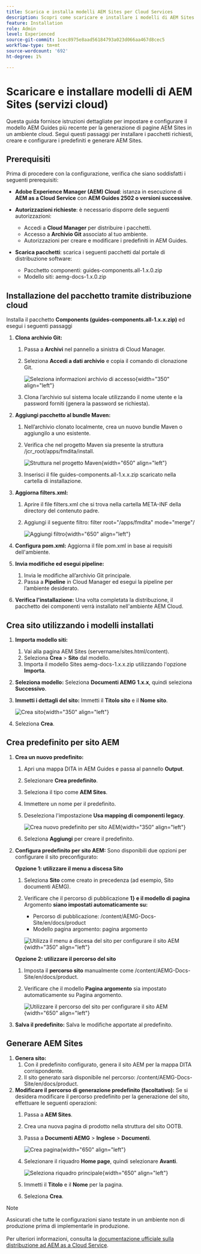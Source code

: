 ```yaml
---
title: Scarica e installa modelli AEM Sites per Cloud Services
description: Scopri come scaricare e installare i modelli di AEM Sites per i servizi cloud
feature: Installation
role: Admin
level: Experienced
source-git-commit: 1cec8975e8aad56184793a023d066aa467d8cec5
workflow-type: tm+mt
source-wordcount: '692'
ht-degree: 1%

---
```


# Scaricare e installare modelli di AEM Sites (servizi cloud)

Questa guida fornisce istruzioni dettagliate per impostare e configurare il modello AEM Guides più recente per la generazione di pagine AEM Sites in un ambiente cloud. Segui questi passaggi per installare i pacchetti richiesti, creare e configurare i predefiniti e generare AEM Sites.

## Prerequisiti

Prima di procedere con la configurazione, verifica che siano soddisfatti i seguenti prerequisiti:

- **Adobe Experience Manager (AEM) Cloud**: istanza in esecuzione di **AEM as a Cloud Service** con **AEM Guides 2502 o versioni successive**.

- **Autorizzazioni richieste**: è necessario disporre delle seguenti autorizzazioni:

   - Accedi a **Cloud Manager** per distribuire i pacchetti.
   - Accesso a **Archivio Git** associato al tuo ambiente.
   - Autorizzazioni per creare e modificare i predefiniti in AEM Guides.

- **Scarica pacchetti**: scarica i seguenti pacchetti dal portale di distribuzione software:

   - Pacchetto componenti: guides-components.all-1.x.0.zip
   - Modello siti: aemg-docs-1.x.0.zip

## Installazione del pacchetto tramite distribuzione cloud

Installa il pacchetto **Components (guides-components.all-1.x.x.zip)** ed esegui i seguenti passaggi

1. **Clona archivio Git:**
   1. Passa a **Archivi** nel pannello a sinistra di Cloud Manager.
   2. Seleziona **Accedi a dati archivio** e copia il comando di clonazione Git.

      ![Seleziona informazioni archivio di accesso](/help/product-guide/knowledge-base/kb-articles/assets/publishing/access-repo.png){width="350" align="left"}

   3. Clona l’archivio sul sistema locale utilizzando il nome utente e la password forniti (genera la password se richiesta).
2. **Aggiungi pacchetto al bundle Maven:**
   1. Nell’archivio clonato localmente, crea un nuovo bundle Maven o aggiungilo a uno esistente.
   2. Verifica che nel progetto Maven sia presente la struttura /jcr_root/apps/fmdita/install.

      ![Struttura nel progetto Maven](/help/product-guide/knowledge-base/kb-articles/assets/publishing/maven-structure.png){width="650" align="left"}


   3. Inserisci il file guides-components.all-1.x.x.zip scaricato nella cartella di installazione.

3. **Aggiorna filters.xml:**

   1. Aprire il file filters.xml che si trova nella cartella META-INF della directory del contenuto padre.
   2. Aggiungi il seguente filtro: filter root=&quot;/apps/fmdita&quot; mode=&quot;merge&quot;/


      ![Aggiungi filtro](/help/product-guide/knowledge-base/kb-articles/assets/publishing/add-filter-xml.png){width="650" align="left"}


4. **Configura pom.xml:** Aggiorna il file pom.xml in base ai requisiti dell&#39;ambiente.
5. **Invia modifiche ed esegui pipeline:**
   1. Invia le modifiche all’archivio Git principale.
   2. Passa a **Pipeline** in Cloud Manager ed esegui la pipeline per l’ambiente desiderato.
6. **Verifica l&#39;installazione:** Una volta completata la distribuzione, il pacchetto dei componenti verrà installato nell&#39;ambiente AEM Cloud.

## Crea sito utilizzando i modelli installati

1. **Importa modello siti:**
   1. Vai alla pagina AEM Sites (servername/sites.html/content).
   2. Seleziona **Crea** > **Sito** dal modello.
   3. Importa il modello Sites aemg-docs-1.x.x.zip utilizzando l&#39;opzione **Importa**.
2. **Seleziona modello:** Seleziona **Documenti AEMG 1.x.x**, quindi seleziona **Successivo**.
3. **Immetti i dettagli del sito:** Immetti il **Titolo sito** e il **Nome sito**.

   ![Crea sito](/help/product-guide/knowledge-base/kb-articles/assets/publishing/create-site.png){width="350" align="left"}

4. Seleziona **Crea**.

## Crea predefinito per sito AEM

1. **Crea un nuovo predefinito:**
   1. Apri una mappa DITA in AEM Guides e passa al pannello **Output**.
   2. Selezionare **Crea predefinito**.
   3. Seleziona il tipo come **AEM Sites**.
   4. Immettere un nome per il predefinito.
   5. Deseleziona l&#39;impostazione **Usa mapping di componenti legacy**.

      ![Crea nuovo predefinito per sito AEM](/help/product-guide/knowledge-base/kb-articles/assets/publishing/create-new-output-preset.png){width="350" align="left"}

   6. Seleziona **Aggiungi** per creare il predefinito.
2. **Configura predefinito per sito AEM:** Sono disponibili due opzioni per configurare il sito preconfigurato:

   **Opzione 1: utilizzare il menu a discesa Sito**

   1. Seleziona **Sito** come creato in precedenza (ad esempio, Sito documenti AEMG).
   2. Verificare che il percorso di pubblicazione **1} e il modello di pagina** Argomento **siano impostati automaticamente su:**
      - Percorso di pubblicazione: /content/AEMG-Docs-Site/en/docs/product
      - Modello pagina argomento: pagina argomento

      ![Utilizza il menu a discesa del sito per configurare il sito AEM](/help/product-guide/knowledge-base/kb-articles/assets/publishing/use-site-dropdown-cs.png){width="350" align="left"}

   **Opzione 2: utilizzare il percorso del sito**

   1. Imposta il **percorso sito** manualmente come /content/AEMG-Docs-Site/en/docs/product.
   2. Verificare che il modello **Pagina argomento** sia impostato automaticamente su Pagina argomento.

      ![Utilizzare il percorso del sito per configurare il sito AEM](/help/product-guide/knowledge-base/kb-articles/assets/publishing/use-site-path-cs.png){width="650" align="left"}

3. **Salva il predefinito:** Salva le modifiche apportate al predefinito.

## Generare AEM Sites

1. **Genera sito:**
   1. Con il predefinito configurato, genera il sito AEM per la mappa DITA corrispondente.
   2. Il sito generato sarà disponibile nel percorso: /content/AEMG-Docs-Site/en/docs/product.
2. **Modificare il percorso di generazione predefinito (facoltativo):** Se si desidera modificare il percorso predefinito per la generazione del sito, effettuare le seguenti operazioni:
   1. Passa a **AEM Sites**.
   2. Crea una nuova pagina di prodotto nella struttura del sito OOTB.
   3. Passa a **Documenti AEMG** > **Inglese** > **Documenti**.

      ![Crea pagina](/help/product-guide/knowledge-base/kb-articles/assets/publishing/create-page-cs.png){width="650" align="left"}

   4. Selezionare il riquadro **Home page**, quindi selezionare **Avanti**.

      ![Seleziona riquadro principale](/help/product-guide/knowledge-base/kb-articles/assets/publishing/home-tile-cs.png){width="650" align="left"}

   5. Immetti il **Titolo** e il **Nome** per la pagina.
   6. Seleziona **Crea**.

>[!NOTE]
>
> Assicurati che tutte le configurazioni siano testate in un ambiente non di produzione prima di implementarle in produzione. <br><br> Per ulteriori informazioni, consulta la [documentazione ufficiale sulla distribuzione ad AEM as a Cloud Service](https://experienceleague.adobe.com/en/docs/experience-manager-cloud-service/content/implementing/deploying/overview).
